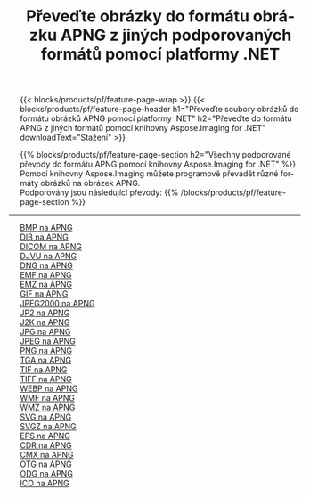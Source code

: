 ﻿---
title: Převeďte obrázky do formátu obrázku APNG z jiných podporovaných formátů pomocí platformy .NET 
weight: 3920
url: /cs/net/conversion/to/apng 
lang: cs
langdirlevel: 2
locales: zh-hans,ja,it,ru,de,es,fr,nl,id,lt,pl,pt,vi,tr,ko,zh-hant,ar,hi,th,sv,cs,uk,he
description: Pomocí knihovny Aspose.Imaging for .NET je snadné převést do formátu APNG z jiných podporovaných formátů obrázků
---

{{< blocks/products/pf/feature-page-wrap >}}
{{< blocks/products/pf/feature-page-header h1="Převeďte soubory obrázků do formátu obrázků APNG pomocí platformy .NET" h2="Převeďte do formátu APNG z jiných formátů pomocí knihovny Aspose.Imaging for .NET" downloadText="Stažení" >}}


{{% blocks/products/pf/feature-page-section  h2="Všechny podporované převody do formátu APNG pomocí knihovny Aspose.Imaging for .NET" %}}
Pomocí knihovny Aspose.Imaging můžete programově převádět různé formáty obrázků na obrázek APNG.
<br/>
Podporovány jsou následující převody:
{{% /blocks/products/pf/feature-page-section %}}
<div class="container-fluid productfamilypage bg-gray">
    <div class="convertypes bg-gray agp-content section">
        <div class="container">
		<hr style="margin-left:-20px;"/>
		<div class="row other-converters">
		    <div class='col-md-2 other-converter remove-lp remove-rp'><a href="/imaging/cs/net/conversion/bmp-to-apng" >BMP na APNG</a></div>
<div class='col-md-2 other-converter remove-lp remove-rp'><a href="/imaging/cs/net/conversion/dib-to-apng" >DIB na APNG</a></div>
<div class='col-md-2 other-converter remove-lp remove-rp'><a href="/imaging/cs/net/conversion/dicom-to-apng" >DICOM na APNG</a></div>
<div class='col-md-2 other-converter remove-lp remove-rp'><a href="/imaging/cs/net/conversion/djvu-to-apng" >DJVU na APNG</a></div>
<div class='col-md-2 other-converter remove-lp remove-rp'><a href="/imaging/cs/net/conversion/dng-to-apng" >DNG na APNG</a></div>
<div class='col-md-2 other-converter remove-lp remove-rp'><a href="/imaging/cs/net/conversion/emf-to-apng" >EMF na APNG</a></div>
<div class='col-md-2 other-converter remove-lp remove-rp'><a href="/imaging/cs/net/conversion/emz-to-apng" >EMZ na APNG</a></div>
<div class='col-md-2 other-converter remove-lp remove-rp'><a href="/imaging/cs/net/conversion/gif-to-apng" >GIF na APNG</a></div>
<div class='col-md-2 other-converter remove-lp remove-rp'><a href="/imaging/cs/net/conversion/jpeg2000-to-apng" >JPEG2000 na APNG</a></div>
<div class='col-md-2 other-converter remove-lp remove-rp'><a href="/imaging/cs/net/conversion/jp2-to-apng" >JP2 na APNG</a></div>
<div class='col-md-2 other-converter remove-lp remove-rp'><a href="/imaging/cs/net/conversion/j2k-to-apng" >J2K na APNG</a></div>
<div class='col-md-2 other-converter remove-lp remove-rp'><a href="/imaging/cs/net/conversion/jpg-to-apng" >JPG na APNG</a></div>
<div class='col-md-2 other-converter remove-lp remove-rp'><a href="/imaging/cs/net/conversion/jpeg-to-apng" >JPEG na APNG</a></div>
<div class='col-md-2 other-converter remove-lp remove-rp'><a href="/imaging/cs/net/conversion/png-to-apng" >PNG na APNG</a></div>
<div class='col-md-2 other-converter remove-lp remove-rp'><a href="/imaging/cs/net/conversion/tga-to-apng" >TGA na APNG</a></div>
<div class='col-md-2 other-converter remove-lp remove-rp'><a href="/imaging/cs/net/conversion/tif-to-apng" >TIF na APNG</a></div>
<div class='col-md-2 other-converter remove-lp remove-rp'><a href="/imaging/cs/net/conversion/tiff-to-apng" >TIFF na APNG</a></div>
<div class='col-md-2 other-converter remove-lp remove-rp'><a href="/imaging/cs/net/conversion/webp-to-apng" >WEBP na APNG</a></div>
<div class='col-md-2 other-converter remove-lp remove-rp'><a href="/imaging/cs/net/conversion/wmf-to-apng" >WMF na APNG</a></div>
<div class='col-md-2 other-converter remove-lp remove-rp'><a href="/imaging/cs/net/conversion/wmz-to-apng" >WMZ na APNG</a></div>
<div class='col-md-2 other-converter remove-lp remove-rp'><a href="/imaging/cs/net/conversion/svg-to-apng" >SVG na APNG</a></div>
<div class='col-md-2 other-converter remove-lp remove-rp'><a href="/imaging/cs/net/conversion/svgz-to-apng" >SVGZ na APNG</a></div>
<div class='col-md-2 other-converter remove-lp remove-rp'><a href="/imaging/cs/net/conversion/eps-to-apng" >EPS na APNG</a></div>
<div class='col-md-2 other-converter remove-lp remove-rp'><a href="/imaging/cs/net/conversion/cdr-to-apng" >CDR na APNG</a></div>
<div class='col-md-2 other-converter remove-lp remove-rp'><a href="/imaging/cs/net/conversion/cmx-to-apng" >CMX na APNG</a></div>
<div class='col-md-2 other-converter remove-lp remove-rp'><a href="/imaging/cs/net/conversion/otg-to-apng" >OTG na APNG</a></div>
<div class='col-md-2 other-converter remove-lp remove-rp'><a href="/imaging/cs/net/conversion/odg-to-apng" >ODG na APNG</a></div>
<div class='col-md-2 other-converter remove-lp remove-rp'><a href="/imaging/cs/net/conversion/ico-to-apng" >ICO na APNG</a></div>
                </div>
        </div>
    </div>
</div>
<br/>

